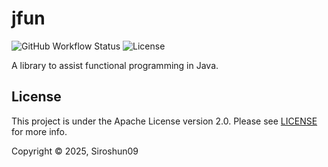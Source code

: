 # jfun

![GitHub Workflow Status](https://img.shields.io/github/actions/workflow/status/Siroshun09/jfun/gradle.yml?branch=v5.x.x)
![License](https://img.shields.io/github/license/Siroshun09/jfun)

A library to assist functional programming in Java.

## License

This project is under the Apache License version 2.0. Please see [LICENSE](LICENSE) for more info.

Copyright © 2025, Siroshun09
